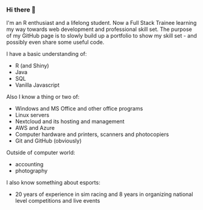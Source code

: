 ### Hi there 👋

I'm an R enthusiast and a lifelong student. Now a Full Stack Trainee learning my way towards web development and professional skill set. The purpose of my GitHub page is to slowly build up a portfolio to show my skill set - and possibly even share some useful code.

I have a basic understanding of:
- R (and Shiny)
- Java
- SQL
- Vanilla Javascript

Also I know a thing or two of:
- Windows and MS Office and other office programs
- Linux servers
- Nextcloud and its hosting and management
- AWS and Azure
- Computer hardware and printers, scanners and photocopiers
- Git and GitHub (obviously)

Outside of computer world:
- accounting
- photography

I also know something about esports:
- 20 years of experience in sim racing and 8 years in organizing national level competitions and live events

<!--
**tlinna/tlinna** is a ✨ _special_ ✨ repository because its `README.md` (this file) appears on your GitHub profile.

Here are some ideas to get you started:

- 🔭 I’m currently working on ...
- 🌱 I’m currently learning ...
- 👯 I’m looking to collaborate on ...
- 🤔 I’m looking for help with ...
- 💬 Ask me about ...
- 📫 How to reach me: ...
- 😄 Pronouns: ...
- ⚡ Fun fact: ...
-->
